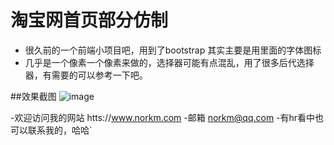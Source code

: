 # 淘宝网首页部分仿制
- 很久前的一个前端小项目吧，用到了bootstrap 其实主要是用里面的字体图标
- 几乎是一个像素一个像素来做的，选择器可能有点混乱，用了很多后代选择器，有需要的可以参考一下吧。

##效果截图
 ![image](https://github.com/norkmGitHub/taobao/blob/master/images/shuomin.jpg)
 
 
 -欢迎访问我的网站 htts://www.norkm.com
 -邮箱 norkm@qq.com
 -有hr看中也可以联系我的，哈哈`
